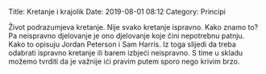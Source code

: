 Title: Kretanje i krajolik
Date: 2019-08-01 08:12
Category: Principi

Život podrazumjeva kretanje. Nije svako kretanje ispravno. Kako znamo to?
Pa neispravno djelovanje je ono djelovanje koje čini nepotrebnu patnju.
Kako to opisuju Jordan Peterson i Sam Harris. Iz toga slijedi da treba
odabrati ispravno kretanje ili barem izbjeći neispravno.
S time u skladu možemo tvrditi da je važnije ići pravim putem sporo nego krivim brzo.

